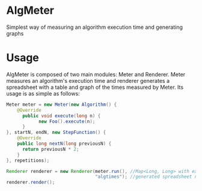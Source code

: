 # AlgMeter
Simplest way of measuring an algorithm execution time and generating graphs

# Usage
AlgMeter is composed of two main modules: Meter and Renderer. Meter measures an algorithm's execution time and renderer generates a spreadsheet with a table and graph of the times measured by Meter. Its usage is as simple as follows:

```java
Meter meter = new Meter(new Algorithm() {
    @Override
	  public void execute(long n) {
		    new Foo().execute(n);
	  }
}, startN, endN, new StepFunction() {
    @Override
    public long nextN(long previousN) {
      return previousN * 2;
    }
}, repetitions);

Renderer renderer = new Renderer(meter.run(), //Map<Long, Long> with execution times
                                 "algtimes"); //generated spreadsheet name (without extension)
renderer.render();
```
